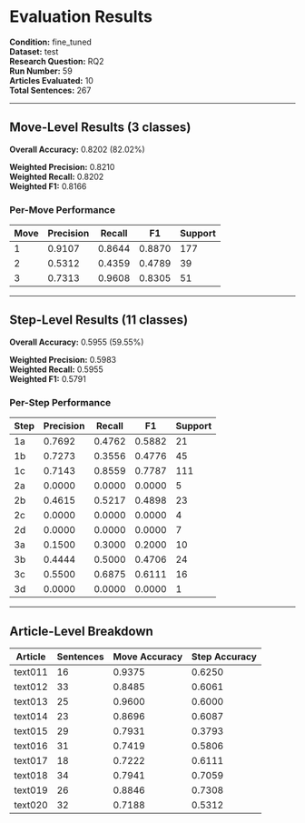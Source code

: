 # Evaluation Results

**Condition:** fine_tuned  
**Dataset:** test  
**Research Question:** RQ2  
**Run Number:** 59  
**Articles Evaluated:** 10  
**Total Sentences:** 267  

---

## Move-Level Results (3 classes)

**Overall Accuracy:** 0.8202 (82.02%)  

**Weighted Precision:** 0.8210  
**Weighted Recall:** 0.8202  
**Weighted F1:** 0.8166  

### Per-Move Performance

| Move | Precision | Recall | F1 | Support |
|------|-----------|--------|----|---------|
| 1 | 0.9107 | 0.8644 | 0.8870 | 177 |
| 2 | 0.5312 | 0.4359 | 0.4789 | 39 |
| 3 | 0.7313 | 0.9608 | 0.8305 | 51 |

---

## Step-Level Results (11 classes)

**Overall Accuracy:** 0.5955 (59.55%)  

**Weighted Precision:** 0.5983  
**Weighted Recall:** 0.5955  
**Weighted F1:** 0.5791  

### Per-Step Performance

| Step | Precision | Recall | F1 | Support |
|------|-----------|--------|----|---------|
| 1a | 0.7692 | 0.4762 | 0.5882 | 21 |
| 1b | 0.7273 | 0.3556 | 0.4776 | 45 |
| 1c | 0.7143 | 0.8559 | 0.7787 | 111 |
| 2a | 0.0000 | 0.0000 | 0.0000 | 5 |
| 2b | 0.4615 | 0.5217 | 0.4898 | 23 |
| 2c | 0.0000 | 0.0000 | 0.0000 | 4 |
| 2d | 0.0000 | 0.0000 | 0.0000 | 7 |
| 3a | 0.1500 | 0.3000 | 0.2000 | 10 |
| 3b | 0.4444 | 0.5000 | 0.4706 | 24 |
| 3c | 0.5500 | 0.6875 | 0.6111 | 16 |
| 3d | 0.0000 | 0.0000 | 0.0000 | 1 |

---

## Article-Level Breakdown

| Article | Sentences | Move Accuracy | Step Accuracy |
|---------|-----------|---------------|---------------|
| text011 | 16 | 0.9375 | 0.6250 |
| text012 | 33 | 0.8485 | 0.6061 |
| text013 | 25 | 0.9600 | 0.6000 |
| text014 | 23 | 0.8696 | 0.6087 |
| text015 | 29 | 0.7931 | 0.3793 |
| text016 | 31 | 0.7419 | 0.5806 |
| text017 | 18 | 0.7222 | 0.6111 |
| text018 | 34 | 0.7941 | 0.7059 |
| text019 | 26 | 0.8846 | 0.7308 |
| text020 | 32 | 0.7188 | 0.5312 |
